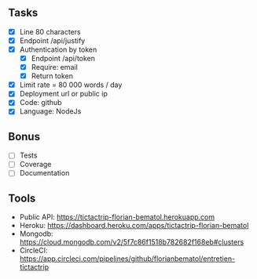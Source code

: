 ## Tasks

- [x] Line 80 characters
- [x] Endpoint /api/justify
- [x] Authentication by token
  - [x] Endpoint /api/token
  - [x] Require: email
  - [x] Return token
- [x] Limit rate = 80 000 words / day
- [x] Deployment url or public ip
- [x] Code: github
- [x] Language: NodeJs

## Bonus

- [ ] Tests
- [ ] Coverage
- [ ] Documentation

## Tools

- Public API: https://tictactrip-florian-bematol.herokuapp.com
- Heroku: https://dashboard.heroku.com/apps/tictactrip-florian-bematol
- Mongodb: https://cloud.mongodb.com/v2/5f7c86f1518b782682f168eb#clusters
- CircleCI: https://app.circleci.com/pipelines/github/florianbematol/entretien-tictactrip